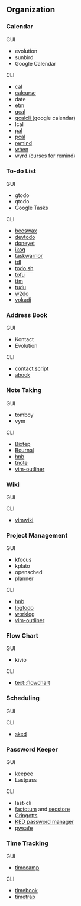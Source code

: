## Organization

### Calendar

GUI

  * evolution
  * sunbird
  * Google Calendar

CLI

  * cal
  * [calcurse](http://culot.org/calcurse/)
  * date
  * [etm](http://www.duke.edu/%7Edgraham/ETM/#features)
  * [gcal](http://www.gnu.org/software/gcal/gcal.html)
  * [gcalcli ](http://code.google.com/p/gcalcli/wiki/HowTo) (google calendar)
  * lcal
  * [pal](http://palcal.sourceforge.net/)
  * [pcal](http://pcal.sourceforge.net/)
  * [remind](http://www.linuxjournal.com/article/3529)
  * [when](http://www.lightandmatter.com/when/when.html)
  * [wyrd ](http://freshmeat.net/projects/wyrd/)(curses for remind)

### To-do List

GUI

  * gtodo
  * qtodo
  * Google Tasks

CLI

  * [beeswax](http://www.43folders.com/2008/06/28/beeswax-free-productivity-app-spirit-lotus-agenda)
  * [devtodo](http://swapoff.org/DevTodo)
  * [doneyet](http://code.google.com/p/doneyet/)
  * [ikog](http://www.henspace.co.uk/ikog/index.html)
  * [taskwarrior](http://taskwarrior.org/projects/show/taskwarrior/)
  * [tdl](http://www.rc0.org.uk/tdl/)
  * [todo.sh](http://ginatrapani.github.com/todo.txt-cli/)
  * [tofu](http://requiescant.tuxfamily.org/tofu/index.html)
  * [ttm](http://adamspiers.org/computing/ttm/)
  * [tudu](http://freshmeat.net/projects/tudu-list#release_299558)
  * [w2do](http://feedproxy.google.com/~r/freshmeat/feeds/fm-releases-global/~3/yTudiCwbfVM/w2do)
  * [yokadi](http://yokadi.github.com/)

  
### Address Book

GUI

  * Kontact
  * Evolution

CLI

  * [contact script](http://mostlycli.blogspot.com/2008/11/your-little-black-book-using-text-file.html)
  * [abook](http://abook.sourceforge.net/)

  
### Note Taking

GUI

  * tomboy
  * vym

CLI

  * [Bixtep](http://www.bixtep.com/content/bixtep-notes-shell)
  * [Bournal](http://freshmeat.net/projects/bournal?utm_source=feedburner&utm_medium=feed&utm_campaign=Feed%3A+freshmeat%2Ffeeds%2Ffm-releases-global+%28Freshmeat%3A+All+Software%29#release_312273)
  * [hnb](http://hnb.sourceforge.net/)
  * [tnote](http://sourceforge.net/projects/tnote/)
  * [vim-outliner](http://www.vimoutliner.org/)

  
### Wiki

GUI

CLI

  * [vimwiki](http://code.google.com/p/vimwiki/)
  
### Project Management

GUI

  * kfocus
  * kplato
  * opensched
  * planner

CLI

  * [hnb](http://hnb.sourceforge.net/)
  * [logtodo](http://logtodo.sourceforge.net/)
  * [worklog](http://sourceforge.net/projects/worklog/)
  * [vim-outliner](http://www.vimoutliner.org/)

  
### Flow Chart

GUI

  * kivio

CLI

  * [text::flowchart](http://search.cpan.org/%7Ejimt/Text-Flowchart-1.00/Flowchart.pm)

  
### Scheduling 

GUI

CLI
  * [sked](http://linux.softpedia.com/get/Office/Scheduling/Sked-34959.shtml)

  
### Password Keeper

GUI

  * keepee
  * Lastpass

CLI

  * last-cli
  * [factotum](http://man.cat-v.org/p9p/4/factotum) and [secstore](http://man.cat-v.org/p9p/1/secstore)  
  * [Gringotts](http://gringotts.berlios.de/)
  * [KED password manager](http://kedpm.sourceforge.net/screenshots.html)
  * [pwsafe](http://nsd.dyndns.org/pwsafe/)

### Time Tracking

GUI

* [timecamp](https://www.timecamp.com/)

CLI

  * [timebook](https://bitbucket.org/trevor/timebook/wiki/Home)
  * [timetrap](https://github.com/samg/timetrap)

